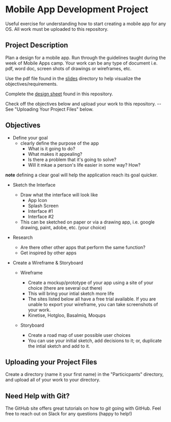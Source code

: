 # Mobile App Development Project  

Useful exercise for understanding how to start creating a mobile app for any OS. All work must be uploaded to this repository.  

## Project Description  

Plan a design for a mobile app. Run through the guidelines taught during the week of Mobile Apps camp. Your work can be any type of document i.e. pdf, word doc, screen shots of drawings or wireframes, etc. 

Use the pdf file found in the [slides](https://github.com/techemstudios/mobile-app-development-project/tree/master/slides) directory to help visualize the objectives/requirements.  

Complete the [design sheet](https://github.com/techemstudios/mobile-app-development-project/blob/master/design_sheet/Mobile%20App%20Camp.docx) found in this repository.  

Check off the objectives below and upload your work to this repository. --See "Uploading Your Project Files" below.    

## Objectives  

* Define your goal
  - clearly define the purpose of the app
    - What is it going to do?
    - What makes it appealing?
    - Is there a problem that it's going to solve?
    - Will it mkae a person's life easier in some way? How?
    
**note** defining a clear goal will help the application reach its goal quicker.  

* Sketch the Interface  
  - Draw what the interface will look like
    - App Icon
    - Splash Screen  
    - Interface #1  
    - Interface #2  
  - This can be sketched on paper or via a drawing app, i.e. google drawing, paint, adobe, etc. (your choice)  
    
* Research
  - Are there other other apps that perform the same function?
  - Get inspired by other apps  
  
* Create a Wireframe & Storyboard  
  - Wireframe  
    - Create a mockup/prototype of your app using a site of your choice (there are several out there)  
    - This will bring your intial sketch more life  
    - The sites listed below all have a free trial available. If you are unable to export your wireframe, you can take screenshots of your work.  
    - Kinetise, Hotgloo, Basalmiq, Moqups  
    
  - Storyboard  
    - Create a road map of user possible user choices
    - You can use your initial sketch, add decisions to it; or, duplicate the intial sketch and add to it.  
    
    
## Uploading your Project Files  

Create a directory (name it your first name) in the "Particicpants" directory, and upload all of your work to your directory.  

## Need Help with Git?  

The GitHub site offers great tutorials on how to *git* going with GitHub. Feel free to reach out on Slack for any questions (happy to help!)  


    
    
  
  

  
  
  

